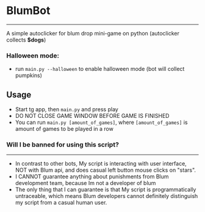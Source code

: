 # BlumBot
___
A simple autoclicker for blum drop mini-game on python (autoclicker collects **$dogs**)

### Halloween mode:
 - run `main.py --halloween` to enable halloween mode (bot will collect pumpkins)

## Usage
 - Start tg app, then `main.py` and press play
 - DO NOT CLOSE GAME WINDOW BEFORE GAME IS FINISHED
 - You can run `main.py [amount_of_games]`, where `[amount_of_games]` is amount of games to be played in a row

### Will I be banned for using this script?
---
 - In contrast to other bots, My script is interacting with user interface, NOT with Blum api, and does casual left button mouse clicks on "stars".
 - I CANNOT guarantee anything about punishments from Blum development team, because Im not a developer of blum
 - The only thing that I can guarantee is that My script is programmatically untraceable, which means Blum developers cannot definitely distinguish my script from a casual human user.

